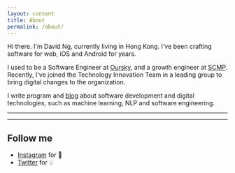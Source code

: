 ```yaml
---
layout: content
title: About
permalink: /about/
---
```


Hi there. I'm David Ng, currently living in Hong Kong. I've been crafting software for web, iOS and Android for years.

I used to be a Software Engineer at [Oursky](https://oursky.com), and a growth engineer at [SCMP]("https://www.scmp.com").
Recently, I've joined the Technology Innovation Team in a leading group to bring digital changes to the organization.

I write program and [blog](https://medium.com/@iamdavidng) about software development and digital technologies, such as machine learning, NLP and software engineering.

----


----

## Follow me

- [Instagram](https://www.instagram.com/dadadilada) for 📸
- [Twitter](https://www.twitter.com/davidng_hk) for 💡

